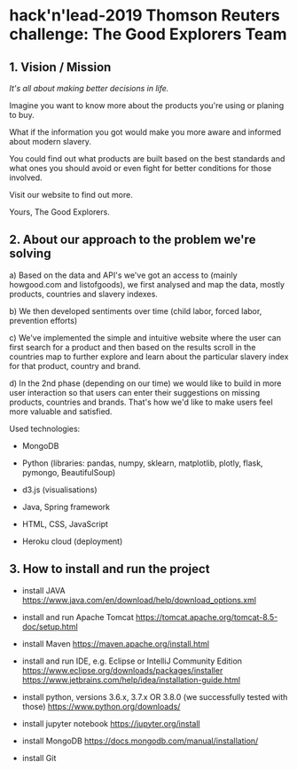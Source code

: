 # hack'n'lead-2019 Thomson Reuters challenge: The Good Explorers Team 

## 1. Vision / Mission 

*It's all about making better decisions in life.*

Imagine you want to know more about the products you're using or planing to buy.

What if the information you got would make you more aware and informed about modern slavery. 

You could find out what products are built based on the best standards and what ones you should avoid or even fight for better conditions for those involved. 

Visit our website to find out more. 

Yours, The Good Explorers.

## 2. About our approach to the problem we're solving 

a) Based on the data and API's we've got an access to (mainly howgood.com and listofgoods), we first analysed and map the data, mostly products, countries and slavery indexes. 

b) We then developed sentiments over time (child labor, forced labor, prevention efforts)

c) We've implemented the simple and intuitive website where the user can first search for a product and then based on the results scroll in the countries map to further explore and learn about the particular slavery index for that product, country and brand. 

d) In the 2nd phase (depending on our time) we would like to build in more user interaction so that users can enter their suggestions on missing products, countries and brands. That's how we'd like to make users feel more valuable and satisfied. 

Used technologies: 

* MongoDB

* Python (libraries: pandas, numpy, sklearn, matplotlib, plotly, flask, pymongo, BeautifulSoup) 

* d3.js (visualisations)

* Java, Spring framework

* HTML, CSS, JavaScript 

* Heroku cloud (deployment)

## 3. How to install and run the project 

* install JAVA 		https://www.java.com/en/download/help/download_options.xml

* install and run Apache Tomcat	https://tomcat.apache.org/tomcat-8.5-doc/setup.html

* install Maven 	https://maven.apache.org/install.html

* install and run IDE, e.g. Eclipse or IntelliJ Community Edition 	https://www.eclipse.org/downloads/packages/installer	https://www.jetbrains.com/help/idea/installation-guide.html

* install python, versions 3.6.x, 3.7.x OR 3.8.0 (we successfully tested with those)	https://www.python.org/downloads/

* install jupyter notebook 	https://jupyter.org/install

* install MongoDB 			https://docs.mongodb.com/manual/installation/

* install Git 